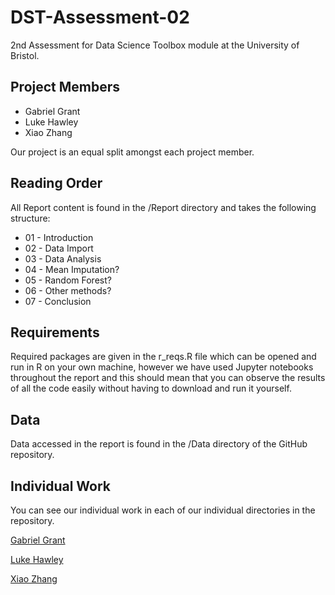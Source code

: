# DST-Assessment-02

2nd Assessment for Data Science Toolbox module at the University of Bristol.

## Project Members
* Gabriel Grant
* Luke Hawley
* Xiao Zhang

Our project is an equal split amongst each project member.

## Reading Order

All Report content is found in the /Report directory and takes the following structure:
* 01 - Introduction
* 02 - Data Import
* 03 - Data Analysis
* 04 - Mean Imputation?
* 05 - Random Forest?
* 06 - Other methods?
* 07 - Conclusion

## Requirements

Required packages are given in the r_reqs.R file which can be opened and run in R on your own machine, however we have used Jupyter notebooks throughout the report and this should mean that you can observe the results of all the code easily without having to download and run it yourself.

## Data 

Data accessed in the report is found in the /Data directory of the GitHub repository.

## Individual Work

You can see our individual work in each of our individual directories in the repository.

[Gabriel Grant](https://github.com/Galeforse/DST-Assessment-02/tree/main/Gabriel%20Grant)

[Luke Hawley](https://github.com/Galeforse/DST-Assessment-02/tree/main/Luke%20Hawley)

[Xiao Zhang](https://github.com/Galeforse/DST-Assessment-02/tree/main/Xiao%20Zhang)
